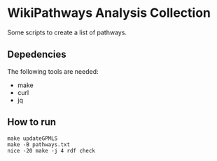 # WikiPathways Analysis Collection

Some scripts to create a list of pathways.

## Depedencies

The following tools are needed:

* make
* curl
* jq

## How to run

```shell
make updateGPMLS
make -B pathways.txt
nice -20 make -j 4 rdf check
```

